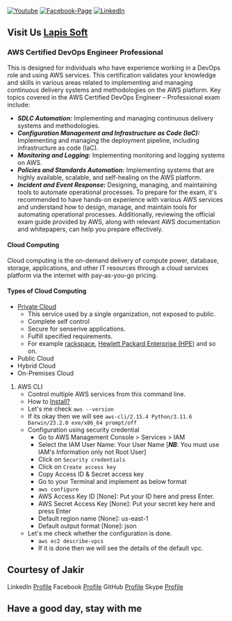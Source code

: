 [![Youtube][youtube-shield]][youtube-url]
[![Facebook-Page][facebook-shield]][facebook-url]
[![LinkedIn][linkedin-shield]][linkedin-url]

## Visit Us [Lapis Soft](http://www.lapissoft.com)

### AWS Certified DevOps Engineer Professional

This is designed for individuals who have experience working in a DevOps role and using AWS services. This certification validates your knowledge and skills in various areas related to implementing and managing continuous delivery systems and methodologies on the AWS platform. Key topics covered in the AWS Certified DevOps Engineer – Professional exam include:

- ***SDLC Automation:*** Implementing and managing continuous delivery systems and methodologies.
- ***Configuration Management and Infrastructure as Code (IaC):*** Implementing and managing the deployment pipeline, including infrastructure as code (IaC).
- ***Monitoring and Logging:*** Implementing monitoring and logging systems on AWS.
- ***Policies and Standards Automation:*** Implementing systems that are highly available, scalable, and self-healing on the AWS platform.
- ***Incident and Event Response:*** Designing, managing, and maintaining tools to automate operational processes.
To prepare for the exam, it's recommended to have hands-on experience with various AWS services and understand how to design, manage, and maintain tools for automating operational processes. Additionally, reviewing the official exam guide provided by AWS, along with relevant AWS documentation and whitepapers, can help you prepare effectively.
#### Cloud Computing
Cloud computing is the on-demand delivery of compute power, database, storage, applications, and other IT resources through a cloud services platform via the internet with pay-as-you-go pricing.
#### Types of Cloud Computing
- [Private Cloud](https://aws.amazon.com/what-is/private-cloud/#:~:text=A%20private%20cloud%20is%20a,the%20control%20of%20one%20organization.)
  - This service used by a single organization, not exposed to public.
  - Complete self control
  - Secure for senserive applications.
  - Fulfill specified requirements.
  - For example [rackspace](https://www.rackspace.com), [Hewlett Packard Enterprise (HPE)](https://www.hpe.com/emea_europe/en/home.html) and so on.
- Public Cloud
- Hybrid Cloud
- On-Premises Cloud

1. AWS CLI
   - Control multiple AWS services from this command line.
   - How to [Install?](https://docs.aws.amazon.com/cli/latest/userguide/getting-started-install.html)
   - Let's me check `aws --version`
   - If its okay then we will see `aws-cli/2.15.4 Python/3.11.6 Darwin/23.2.0 exe/x86_64 prompt/off`
   - Configuration using security credential
     - Go to AWS Management Console > Services > IAM
     - Select the IAM User Name: Your User Name [_**NB**_: You must use IAM's Information only not Root User]
     - Click on `Security credentials`
     - Click on `Create access key`
     - Copy Access ID & Secret access key
     - Go to your Terminal and implement as below format
     - `aws configure`
     - AWS Access Key ID [None]: Put your ID here and press Enter.
     - AWS Secret Access Key [None]: Put your secret key here and press Enter
     - Default region name [None]: us-east-1
     - Default output format [None]: json
   - Let's me check whether the configuration is done.
     - `aws ec2 describe-vpcs`
     - If it is done then we will see the details of the default vpc.

## Courtesy of Jakir

LinkedIn [Profile](https://www.linkedin.com/in/jakir-ruet/)
Facebook [Profile](https://www.facebook.com/jakir.ruet)
GitHub [Profile](https://github.com/jakir-ruet)
Skype [Profile](https://web.skype.com/?openPstnPage=true)

## Have a good day, stay with me

[youtube-shield]: https://img.shields.io/badge/-Youtube-black.svg?style=flat-square&logo=youtube&color=blue&logoColor=red
[youtube-url]: https://www.youtube.com/@LapisSoft/featured
[facebook-shield]: https://img.shields.io/badge/-Facebook-black.svg?style=flat-square&logo=facebook&color=pink&logoColor=blue
[facebook-url]: https://www.facebook.com/GoLapisSoft/
[linkedin-shield]: https://img.shields.io/badge/-LinkedIn-black.svg?style=flat-square&logo=linkedin&colorB=red
[linkedin-url]: https://www.linkedin.com/company/lapis-soft/


